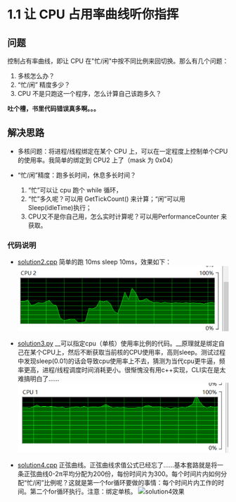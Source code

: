 # 1.1 让 CPU 占用率曲线听你指挥

## 问题

控制占有率曲线，即让 CPU 在"忙/闲"中按不同比例来回切换。那么有几个问题：

1. 多核怎么办？
2. “忙/闲” 精度多少？
3. CPU 不是只跑这一个程序，怎么计算自己该跑多久？

__吐个槽，书里代码错误真多啊。。。__

## 解决思路
* 多核问题：将进程/线程绑定在某个 CPU 上，可以在一定程度上控制单个CPU的使用率。我简单的绑定到 CPU2 上了（mask 为 0x04）

* “忙/闲”精度：跑多长时间，休息多长时间？
    1. “忙”可以让 cpu 跑个 while 循环，
	2. “忙”多久呢？可以用 GetTickCount() 来计算；“闲”可以用Sleep(idleTime)执行；
	3. CPU又不是你自己用，怎么实时计算呢？可以用PerformanceCounter 来获取。

### 代码说明

* [solution2.cpp]() 简单的跑 10ms sleep 10ms，效果如下：    
![solution2 的CPU曲线效果](https://github.com/suisuihan/beautyOfProgramming/blob/master/1.1%E8%AE%A9CPU%E5%8D%A0%E7%94%A8%E7%8E%87%E6%9B%B2%E7%BA%BF%E5%90%AC%E4%BD%A0%E6%8C%87%E6%8C%A5/solution2.png)

* [solution3.py]() __可以指定cpu（单核）使用率比例的代码。__原理就是绑定自己在某个CPU上，然后不断获取当前核的CPU使用率，高则sleep。测试过程中发现sleep(0.01)的话会导致cpu使用率上不去，猜测为当代cpu更牛逼，频率更高，进程/线程调度时间消耗更小。很惭愧没有用c++实现，CLI实在是太难搞明白了……    
![solution3 的 CPU 曲线效果](https://github.com/suisuihan/beautyOfProgramming/blob/master/1.1%E8%AE%A9CPU%E5%8D%A0%E7%94%A8%E7%8E%87%E6%9B%B2%E7%BA%BF%E5%90%AC%E4%BD%A0%E6%8C%87%E6%8C%A5/solution3.PNG)

* [solution4.cpp]() 正弦曲线。正弦曲线求值公式已经忘了……基本套路就是将一条正弦曲线0-2π平均分配为200份，每份时间片为300。每个时间片内如何分配“忙/闲”比例呢？这就是第一个for循环要做的事情：每个时间片内工作的时间。第二个for循环执行。注意：绑定单核。
![solution4效果]()